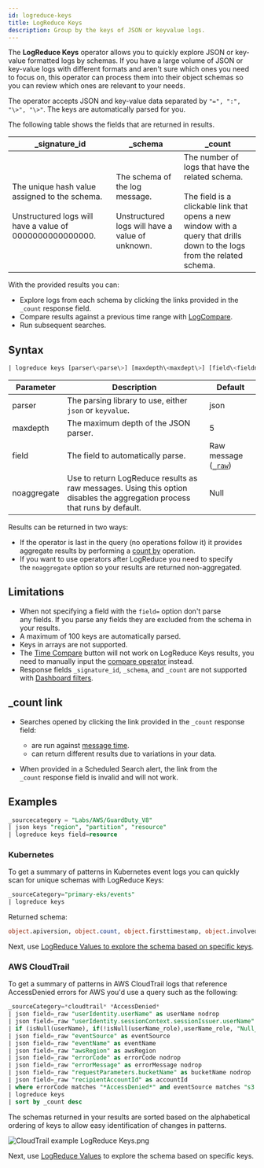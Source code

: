 ```yaml
---
id: logreduce-keys
title: LogReduce Keys
description: Group by the keys of JSON or keyvalue logs.
---
```



The **LogReduce Keys** operator allows you to quickly explore JSON or key-value formatted logs by schemas. If you have a large volume of JSON or key-value logs with different formats and aren't sure which ones you need to focus on, this operator can process them into their object schemas so you can review which ones are relevant to your needs.

The operator accepts JSON and key-value data separated by `"=", ":", "\>", "\>"`. The keys are automatically parsed for you. 

The following table shows the fields that are returned in results.

| _signature_id | _schema | _count |
| -- | -- | -- |
| The unique hash value assigned to the schema.<br/><br/>Unstructured logs will have a value of 0000000000000000. | The schema of the log message.<br/><br/>Unstructured logs will have a value of unknown.	| The number of logs that have the related schema.<br/><br/>The field is a clickable link that opens a new window with a query that drills down to the logs from the related schema. |

With the provided results you can:

* Explore logs from each schema by clicking the links provided in the `_count` response field.
* Compare results against a previous time range with [LogCompare](/docs/search/logcompare).
* Run subsequent searches.

## Syntax

```sql
| logreduce keys [parser\<parse\>] [maxdepth\<maxdept\>] [field\<fieldnam\>] [noaggregate]
```

| Parameter | Description | Default |
| -- | -- | -- |
| parser | The parsing library to use, either `json` or `keyvalue`. | json |
| maxdepth | The maximum depth of the JSON parser. | 5 |
| field | The field to automatically parse. | Raw message ([`_raw`](/docs/search/get-started-with-search/search-basics/built-in-metadata)) |
| noaggregate | Use to return LogReduce results as raw messages. Using this option disables the aggregation process that runs by default. | Null |

Results can be returned in two ways:

* If the operator is last in the query (no operations follow it) it provides aggregate results by performing a [count by](/docs/search/search-query-language/group-aggregate-operators/count-count-distinct-and-count-frequent) operation.
* If you want to use operators after LogReduce you need to specify the `noaggregate` option so your results are returned non-aggregated.

## Limitations

* When not specifying a field with the `field=` option don't parse any fields. If you parse any fields they are excluded from the schema in your results. 
* A maximum of 100 keys are automatically parsed.
* Keys in arrays are not supported.
* The [Time Compare](../time-compare.md) button will not work on LogReduce Keys results, you need to manually input the [compare operator](docs/search/search-query-language/search-operators/compare) instead.
* Response fields `_signature_id`, `_schema`, and `_count` are not supported with [Dashboard filters](../../dashboards/edit-dashboards/use-filters-dashboards.md).

## _count link

* Searches opened by clicking the link provided in the `_count` response field:

    * are run against [message time](/docs/search/get-started-with-search/search-basics/built-in-metadata).
    * can return different results due to variations in your data.

* When provided in a Scheduled Search alert, the link from the `_count` response field is invalid and will not work.

## Examples

```sql
_sourcecategory = "Labs/AWS/GuardDuty_V8"
| json keys "region", "partition", "resource"
| logreduce keys field=resource
```

### Kubernetes

To get a summary of patterns in Kubernetes event logs you can quickly scan for unique schemas with LogReduce Keys:

```sql
_sourceCategory="primary-eks/events"
| logreduce keys
```

Returned schema:

```sql
object.apiversion, object.count, object.firsttimestamp, object.involvedobject.kind, object.involvedobject.name, object.involvedobject.namespace, object.kind, object.lasttimestamp, object.message, object.metadata.creationtimestamp, object.metadata.name, object.metadata.namespace, object.metadata.resourceversion, object.metadata.selflink, object.metadata.uid, object.reason, object.reportingcomponent, object.reportinginstance, object.source.component, object.type, timestamp, type, object.involvedobject.apiversion, object.involvedobject.resourceversion, object.involvedobject.uid, object.source.host, object.involvedobject.fieldpath
```

Next, use [LogReduce Values to explore the schema based on specific keys](logreduce-values.md).

### AWS CloudTrail

To get a summary of patterns in AWS CloudTrail logs that reference AccessDenied errors for AWS you'd use a query such as the following:

```sql {13}
_sourceCategory=*cloudtrail* *AccessDenied* 
| json field=_raw "userIdentity.userName" as userName nodrop
| json field=_raw "userIdentity.sessionContext.sessionIssuer.userName" as userName_role nodrop
| if (isNull(userName), if(!isNull(userName_role),userName_role, "Null_UserName"), userName) as userName 
| json field=_raw "eventSource" as eventSource
| json field=_raw "eventName" as eventName
| json field=_raw "awsRegion" as awsRegion
| json field=_raw "errorCode" as errorCode nodrop
| json field=_raw "errorMessage" as errorMessage nodrop
| json field=_raw "requestParameters.bucketName" as bucketName nodrop
| json field=_raw "recipientAccountId" as accountId
| where errorCode matches "*AccessDenied*" and eventSource matches "s3.amazonaws.com"  and accountId matches "*"
| logreduce keys 
| sort by _count desc
```

The schemas returned in your results are sorted based on the alphabetical ordering of keys to allow easy identification of changes in patterns.

![CloudTrail example LogReduce Keys.png](/img/search/behavior-insights/CloudTrail-example-LogReduce-Keys.png)

Next, use [LogReduce Values](logreduce-values.md) to explore the schema based on specific keys.
